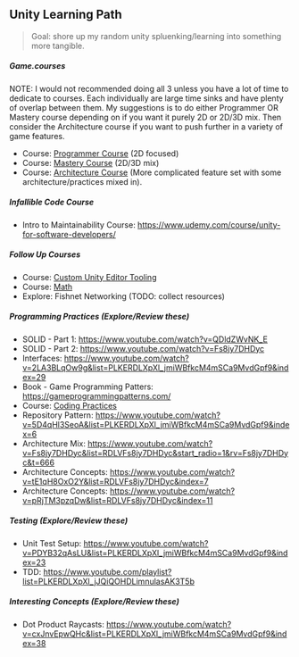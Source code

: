 ## Unity Learning Path
> Goal: shore up my random unity spluenking/learning into something more tangible.

##### Game.courses
NOTE: I would not recommended doing all 3 unless you have a lot of time to dedicate to courses. Each individually are large time sinks and have plenty of overlap between them. My suggestions is to do either Programmer OR Mastery course depending on if you want it purely 2D or 2D/3D mix. Then consider the Architecture course if you want to push further in a variety of game features.
- Course: [Programmer Course](https://game.courses/programmer/) (2D focused)
- Course: [Mastery Course](https://game.courses/mastery-course/) (2D/3D mix)
- Course: [Architecture Course](https://game.courses/game-architecture/) (More complicated feature set with some architecture/practices mixed in).

##### Infallible Code Course
- Intro to Maintainability Course: https://www.udemy.com/course/unity-for-software-developers/

##### Follow Up Courses
- Course: [Custom Unity Editor Tooling](https://www.gamedev.tv/p/unity-ui-toolkit)
- Course: [Math](https://www.gamedev.tv/p/math-for-games)
- Explore: Fishnet Networking (TODO: collect resources)

##### Programming Practices (Explore/Review these)
- SOLID - Part 1: https://www.youtube.com/watch?v=QDldZWvNK_E
- SOLID - Part 2: https://www.youtube.com/watch?v=Fs8jy7DHDyc
- Interfaces: https://www.youtube.com/watch?v=2LA3BLqOw9g&list=PLKERDLXpXl_jmiWBfkcM4mSCa9MvdGpf9&index=29
- Book - Game Programming Patters: https://gameprogrammingpatterns.com/
- Course: [Coding Practices](https://www.gamedev.tv/p/programming-design-patterns-for-unity)
- Repository Pattern: https://www.youtube.com/watch?v=5D4qHl3SeoA&list=PLKERDLXpXl_jmiWBfkcM4mSCa9MvdGpf9&index=6
- Architecture Mix: https://www.youtube.com/watch?v=Fs8jy7DHDyc&list=RDLVFs8jy7DHDyc&start_radio=1&rv=Fs8jy7DHDyc&t=666
- Architecture Concepts: https://www.youtube.com/watch?v=tE1qH8OxO2Y&list=RDLVFs8jy7DHDyc&index=7
- Architecture Concepts: https://www.youtube.com/watch?v=pRjTM3pzqDw&list=RDLVFs8jy7DHDyc&index=11

##### Testing (Explore/Review these)
- Unit Test Setup: https://www.youtube.com/watch?v=PDYB32qAsLU&list=PLKERDLXpXl_jmiWBfkcM4mSCa9MvdGpf9&index=23
- TDD: https://www.youtube.com/playlist?list=PLKERDLXpXl_jJQiQOHDLimnulasAK3T5b

##### Interesting Concepts (Explore/Review these)
- Dot Product Raycasts: https://www.youtube.com/watch?v=cxJnvEpwQHc&list=PLKERDLXpXl_jmiWBfkcM4mSCa9MvdGpf9&index=38
